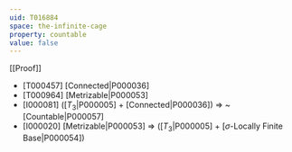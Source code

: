 ```yaml
---
uid: T016884
space: the-infinite-cage
property: countable
value: false
---
```

[[Proof]]

* [T000457] [Connected|P000036]
* [T000964] [Metrizable|P000053]
* [I000081] ([$T_3$|P000005] + [Connected|P000036]) => ~[Countable|P000057]
* [I000020] [Metrizable|P000053] => ([$T_3$|P000005] + [$\sigma$-Locally Finite Base|P000054])


